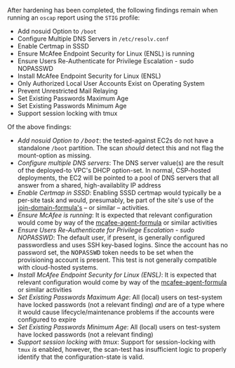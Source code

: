 After hardening has been completed, the following findings remain when running an `oscap` report using the `STIG` profile:

* Add nosuid Option to `/boot`
* Configure Multiple DNS Servers in `/etc/resolv.conf`
* Enable Certmap in SSSD
* Ensure McAfee Endpoint Security for Linux (ENSL) is running
* Ensure Users Re-Authenticate for Privilege Escalation - sudo NOPASSWD
* Install McAfee Endpoint Security for Linux (ENSL)
* Only Authorized Local User Accounts Exist on Operating System
* Prevent Unrestricted Mail Relaying
* Set Existing Passwords Maximum Age
* Set Existing Passwords Minimum Age
* Support session locking with tmux

Of the above findings:
* <i>Add nosuid Option to <tt>/boot</tt></i>: the tested-against EC2s do not have a standalone `/boot` partition. The scan *should* detect this and not flag the mount-option as missing.
* <i>Configure multiple DNS servers</i>: The DNS server value(s) are the result of the deployed-to VPC's DHCP option-set. In normal, CSP-hosted deployments, the EC2 will be pointed to a pool of DNS servers that all answer from a shared, high-availablity IP address
* <i>Enable Certmap in SSSD</i>: Enabling SSSD certmap would typically be a per-site task and would, presumably, be part of the site's use of the [join-domain-formula's](https://github.com/plus3it/join-domain-formula) &ndash; or similar &ndash; activities.
* <i>Ensure McAfee is running</i>: It is expected that relevant configuration would come by way of the [mcafee-agent-formula](https://github.com/plus3it/mcafee-agent-formula) or similar activities
* <i>Ensure Users Re-Authenticate for Privilege Escalation - sudo NOPASSWD</i>: The default user, if present, is generally configured passwordless and uses SSH key-based logins. Since the account has no password set, the <tt>NOPASSWD</tt> token needs to be set when the provisioning account is present. This test is not generally compatible with cloud-hosted systems.
* <i>Install McAfee Endpoint Security for Linux (ENSL)</i>: It is expected that relevant configuration would come by way of the [mcafee-agent-formula](https://github.com/plus3it/mcafee-agent-formula) or similar activities
* <i>Set Existing Passwords Maximum Age</i>: All (local) users on test-system have locked passwords (not a relevant finding) _and_ are of a type where it would cause lifecycle/maintenance problems if the accounts were configured to expire
* <i>Set Existing Passwords Minimum Age</i>: All (local) users on test-system have locked passwords (not a relevant finding)
* <i>Support session locking with tmux</i>: Support for session-locking with `tmux` _is_ enabled, however, the scan-test has insufficient logic to properly identify that the configuration-state is valid.
